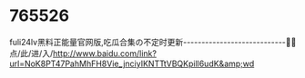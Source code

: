 # 765526
fuli24lv黑料正能量官网版,吃瓜合集の不定时更新----------------------------🌁🌁点/此/进/入/http://www.baidu.com/link?url=NoK8PT47PahMhFH8Vie_jnciyIKNTTtVBQKpill6udK&amp;wd
